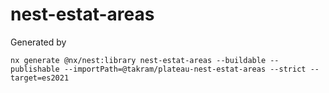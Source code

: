 # nest-estat-areas

Generated by

```
nx generate @nx/nest:library nest-estat-areas --buildable --publishable --importPath=@takram/plateau-nest-estat-areas --strict --target=es2021
```
